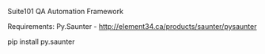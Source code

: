 Suite101 QA Automation Framework

Requirements:
Py.Saunter - http://element34.ca/products/saunter/pysaunter

pip install py.saunter

